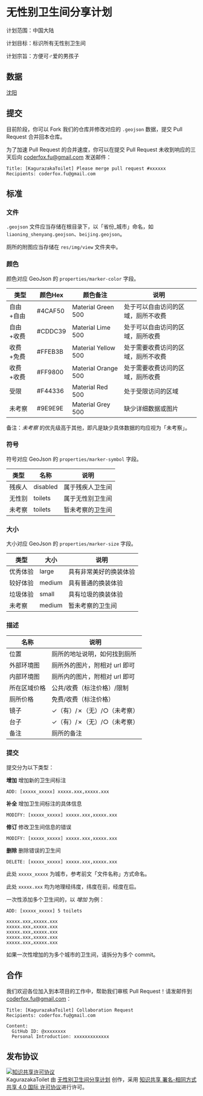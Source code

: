 无性别卫生间分享计划
=====

计划范围：中国大陆

计划目标：标识所有无性别卫生间

计划宗旨：方便可♂爱的男孩子

数据
-----

[沈阳](liaoning_shenyang.geojson)

提交
-----

目前阶段，你可以 Fork 我们的仓库并修改对应的 `.geojson` 数据，提交 Pull Request 合并回本仓库。

为了加速 Pull Request 的合并速度，你可以在提交 Pull Request 未收到响应的三天后向 <coderfox.fu@gmail.com> 发送邮件：

```
Title: [KagurazakaToilet] Please merge pull request #xxxxxx
Recipients: coderfox.fu@gmail.com
```

标准
-----

### 文件

`.geojson` 文件应当存储在根目录下，以「省份_城市」命名，如 `liaoning_shenyang.geojson`、`beijing.geojson`。

厕所的附图应当存储在 `res/img/view` 文件夹中。

### 颜色

颜色对应 GeoJson 的 `properties/marker-color` 字段。

|类型     |颜色Hex |颜色备注             |说明                              |
|---------|--------|---------------------|----------------------------------|
|自由+自由|#4CAF50 |Material Green 500   |处于可以自由访问的区域，厕所不收费|
|自由+收费|#CDDC39 |Material Lime 500    |处于可以自由访问的区域，厕所收费  |
|收费+免费|#FFEB3B |Material Yellow 500  |处于需要收费访问的区域，厕所不收费|
|收费+收费|#FF9800 |Material Orange 500  |处于需要收费访问的区域，厕所收费  |
|受限     |#F44336 |Material Red 500     |处于受限访问的区域                |
|未考察   |#9E9E9E |Material Grey 500    |缺少详细数据或图片                |

备注：*未考察* 的优先级高于其他，即凡是缺少具体数据的均应视为「未考察」。

### 符号

符号对应 GeoJson 的 `properties/marker-symbol` 字段。

|类型  |名称    |说明            |
|------|--------|----------------|
|残疾人|disabled|属于残疾人卫生间|
|无性别|toilets |属于无性别卫生间|
|未考察|toilets |暂未考察的卫生间|


### 大小

大小对应 GeoJson 的 `properties/marker-size` 字段。

|类型    |大小  |说明                  |
|--------|------|----------------------|
|优秀体验|large |具有非常美好的换装体验|
|较好体验|medium|具有普通的换装体验    |
|垃圾体验|small |具有垃圾的换装体验    |
|未考察  |medium|暂未考察的卫生间      |

### 描述

|名称        |说明                         |
|------------|-----------------------------|
|位置        |厕所的地址说明，如何找到厕所 |
|外部环境图  |厕所外的图片，附相对 url 即可|
|内部环境图  |厕所内的图片，附相对 url 即可|
|所在区域价格|公共/收费（标注价格）/限制   |
|厕所价格    |免费/收费（标注价格）        |
|镜子        |✓（有）/✗（无）/○（未考察）|
|台子        |✓（有）/✗（无）/○（未考察）|
|备注        |厕所的备注                   |

### 提交

提交分为以下类型：

**增加** 增加新的卫生间标注

```
ADD: [xxxxx_xxxxx] xxxxx.xxx,xxxxx.xxx
```

**补全** 增加卫生间标注的具体信息

```
MODIFY: [xxxxx_xxxxx] xxxxx.xxx,xxxxx.xxx
```

**修订** 修改卫生间信息的错误

```
MODIFY: [xxxxx_xxxxx] xxxxx.xxx,xxxxx.xxx
```

**删除** 删除错误的卫生间

```
DELETE: [xxxxx_xxxxx] xxxxx.xxx,xxxxx.xxx
```

此处 `xxxxx_xxxxx` 为城市，参考前文「文件名称」方式命名。

此处 `xxxxx.xxx` 均为地理经纬度，纬度在前，经度在后。

一次性添加多个卫生间的，以 *增加* 为例：

```
ADD: [xxxxx_xxxxx] 5 toilets

xxxxx.xxx,xxxxx.xxx
xxxxx.xxx,xxxxx.xxx
xxxxx.xxx,xxxxx.xxx
xxxxx.xxx,xxxxx.xxx
xxxxx.xxx,xxxxx.xxx
```

如果一次性增加的为多个城市的卫生间，请拆分为多个 commit。

合作
-----

我们欢迎各位加入到本项目的工作中，帮助我们审核 Pull Request！请发邮件到 <coderfox.fu@gmail.com>：

```
Title: [KagurazakaToilet] Collaboration Request
Recipients: coderfox.fu@gmail.com

Content:
  GitHub ID: @xxxxxxxx
  Personal Introduction: xxxxxxxxxxxxx
```

发布协议
-----

<a rel="license" href="http://creativecommons.org/licenses/by-sa/4.0/"><img alt="知识共享许可协议" style="border-width:0" src="https://i.creativecommons.org/l/by-sa/4.0/88x31.png" /></a><br /><span xmlns:dct="http://purl.org/dc/terms/" href="http://purl.org/dc/dcmitype/Dataset" property="dct:title" rel="dct:type">KagurazakaToilet</span> 由 <a xmlns:cc="http://creativecommons.org/ns#" href="https://github.com/coderfox/KagurazakaToilet" property="cc:attributionName" rel="cc:attributionURL">无性别卫生间分享计划</a> 创作，采用 <a rel="license" href="http://creativecommons.org/licenses/by-sa/4.0/">知识共享 署名-相同方式共享 4.0 国际 许可协议</a>进行许可。
